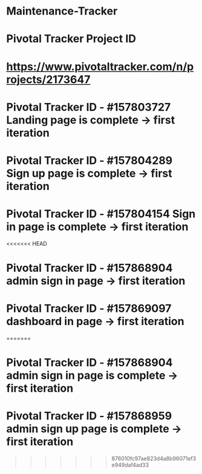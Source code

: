 # Maintenance-Tracker
# Pivotal Tracker Project ID
# https://www.pivotaltracker.com/n/projects/2173647
# Pivotal Tracker ID - #157803727 Landing page is complete -> first iteration
# Pivotal Tracker ID - #157804289 Sign up page is complete -> first iteration
# Pivotal Tracker ID - #157804154 Sign in page is complete -> first iteration
<<<<<<< HEAD
# Pivotal Tracker ID - #157868904 admin sign in page -> first iteration
# Pivotal Tracker ID - #157869097 dashboard in page -> first iteration
=======
# Pivotal Tracker ID - #157868904 admin sign in page is complete -> first iteration
# Pivotal Tracker ID - #157868959 admin sign up page is complete -> first iteration
>>>>>>> 876010fc97ae823d4a8b96071ef3e949daf4ad33
